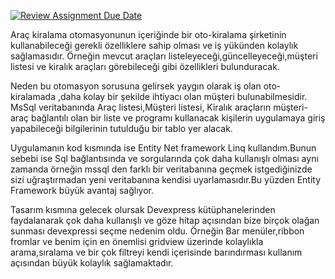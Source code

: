 [![Review Assignment Due Date](https://classroom.github.com/assets/deadline-readme-button-24ddc0f5d75046c5622901739e7c5dd533143b0c8e959d652212380cedb1ea36.svg)](https://classroom.github.com/a/uelKf0-p)

Araç kiralama otomasyonunun içeriğinde bir oto-kiralama şirketinin kullanabileceği gerekli özelliklere sahip olması ve iş yükünden kolaylık sağlamasıdır.
Örneğin mevcut araçları listeleyeceği,güncelleyeceği,müşteri listesi ve kiralık araçları görebileceği gibi özellikleri bulunduracak.


Neden bu otomasyon sorusuna gelirsek yaygın olarak  iş olan oto-kiralamada ,daha kolay bir şekilde ihtiyacı olan  müşteri bulunabilmesidir.
MsSql veritabanında Araç listesi,Müşteri listesi, Kiralık araçların müşteri-araç bağlantılı olan bir liste ve programı kullanacak kişilerin  uygulamaya giriş yapabileceği bilgilerinin tutulduğu bir tablo yer alacak.

Uygulamanın kod kısmında ise Entity Net framework Linq kullandım.Bunun sebebi ise Sql bağlantısında ve sorgularında çok daha kullanışlı olması aynı zamanda örneğin mssql den farklı bir veritabanına geçmek istgediğinizde sizi uğraştırmadan yeni veritabanına kendisi uyarlamasıdır.Bu yüzden Entity Framework büyük avantaj sağlıyor.

Tasarım kısmına gelecek olursak Devexpress kütüphanelerinden faydalanarak çok daha kullanışlı ve göze hitap açısından bize birçok olağan sunması devexpressi seçme nedenim oldu. Örneğin Bar menüler,ribbon fromlar ve benim için en önemlisi gridview üzerinde kolaylıkla arama,sıralama ve bir çok filtreyi kendi içerisinde barındırması kullanım açısından büyük kolaylık sağlamaktadır.
